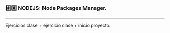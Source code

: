 ### #️⃣8️⃣ NODEJS: Node Packages Manager.

---

Ejercicios clase + ejercicio clase + inicio proyecto.

